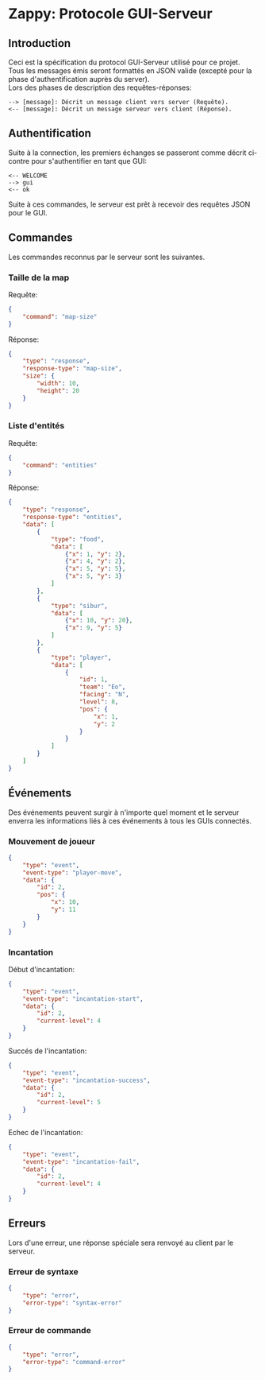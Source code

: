 # Zappy: Protocole GUI-Serveur

## Introduction

Ceci est la spécification du protocol GUI-Serveur utilisé pour ce projet.  
Tous les messages émis seront formattés en JSON valide (excepté pour la phase d'authentification auprès du server).  
Lors des phases de description des requêtes-réponses:
```
--> [message]: Décrit un message client vers server (Requête).
<-- [message]: Décrit un message serveur vers client (Réponse).
```

## Authentification

Suite à la connection, les premiers échanges se passeront comme décrit ci-contre pour s'authentifier en tant que GUI:
```
<-- WELCOME
--> gui
<-- ok
```

Suite à ces commandes, le serveur est prêt à recevoir des requêtes JSON pour le GUI.

## Commandes

Les commandes reconnus par le serveur sont les suivantes.

### Taille de la map

Requête:
```json
{
    "command": "map-size"
}
```

Réponse:
```json
{
    "type": "response",
    "response-type": "map-size",
    "size": {
        "width": 10,
        "height": 20
    }
}
```

### Liste d'entités

Requête:
```json
{
    "command": "entities"
}
```

Réponse:
```json
{
    "type": "response",
    "response-type": "entities",
    "data": [
        {
            "type": "food",
            "data": [
                {"x": 1, "y": 2},
                {"x": 4, "y": 2},
                {"x": 5, "y": 5},
                {"x": 5, "y": 3}
            ]
        },
        {
            "type": "sibur",
            "data": [
                {"x": 10, "y": 20},
                {"x": 9, "y": 5}
            ]
        },
        {
            "type": "player",
            "data": [
                {
                    "id": 1,
                    "team": "Eo",
                    "facing": "N",
                    "level": 8,
                    "pos": {
                        "x": 1,
                        "y": 2
                    }
                }
            ]
        }
    ]
}
```

## Événements

Des événements peuvent surgir à n'importe quel moment et le serveur enverra les informations liés à ces événements à tous les GUIs connectés.

### Mouvement de joueur

```json
{
    "type": "event",
    "event-type": "player-move",
    "data": {
        "id": 2,
        "pos": {
            "x": 10,
            "y": 11
        }
    }
}
```

### Incantation

Début d'incantation:
```json
{
    "type": "event",
    "event-type": "incantation-start",
    "data": {
        "id": 2,
        "current-level": 4
    }
}
```

Succés de l'incantation:
```json
{
    "type": "event",
    "event-type": "incantation-success",
    "data": {
        "id": 2,
        "current-level": 5
    }
}
```

Echec de l'incantation:
```json
{
    "type": "event",
    "event-type": "incantation-fail",
    "data": {
        "id": 2,
        "current-level": 4
    }
}
```

## Erreurs

Lors d'une erreur, une réponse spéciale sera renvoyé au client par le serveur.

### Erreur de syntaxe

```json
{
    "type": "error",
    "error-type": "syntax-error"
}
```

### Erreur de commande

```json
{
    "type": "error",
    "error-type": "command-error"
}
```
